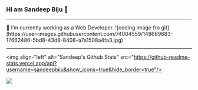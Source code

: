 ### Hi am Sandeep Biju 👋
<hr>
🔭 I’m currently working as a Web Developer.
![coding image fro git](https://user-images.githubusercontent.com/74004559/148689883-17662486-5bd8-43d8-8408-a7a1508a4fa3.jpg)

<hr>

<img align-"left" alt="Sandeep's Github Stats" src="https://github-readme-stats.vercel.app/api?username=sandeepbiju&show_icons=true&hide_border=true"/>

![](https://komarev.com/ghpvc/?username=sandeepbiju)

<!--
**sandeepbiju/sandeepbiju** is a ✨ _special_ ✨ repository because its `README.md` (this file) appears on your GitHub profile.

Here are some ideas to get you started:

- 🔭 I’m currently working on ...
- 🌱 I’m currently learning ...
- 👯 I’m looking to collaborate on ...
- 🤔 I’m looking for help with ...
- 💬 Ask me about ...
- 📫 How to reach me: ...
- 😄 Pronouns: ...
- ⚡ Fun fact: ...
-->
